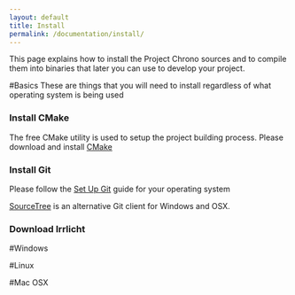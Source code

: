 ```yaml
---
layout: default
title: Install
permalink: /documentation/install/
---
```


This page explains how to install the Project Chrono sources and to compile them into binaries that later you can use to develop your project. 

#Basics
These are things that you will need to install regardless of what operating system is being used

### Install CMake

The free CMake utility is used to setup the project building process. Please download and install [CMake](https://cmake.org/download/)

### Install Git

Please follow the [Set Up Git](https://help.github.com/articles/set-up-git/) guide for your operating system

[SourceTree](http://http//www.sourcetreeapp.com/) is an alternative Git client for Windows and OSX.

### Download Irrlicht




#Windows



#Linux



#Mac OSX